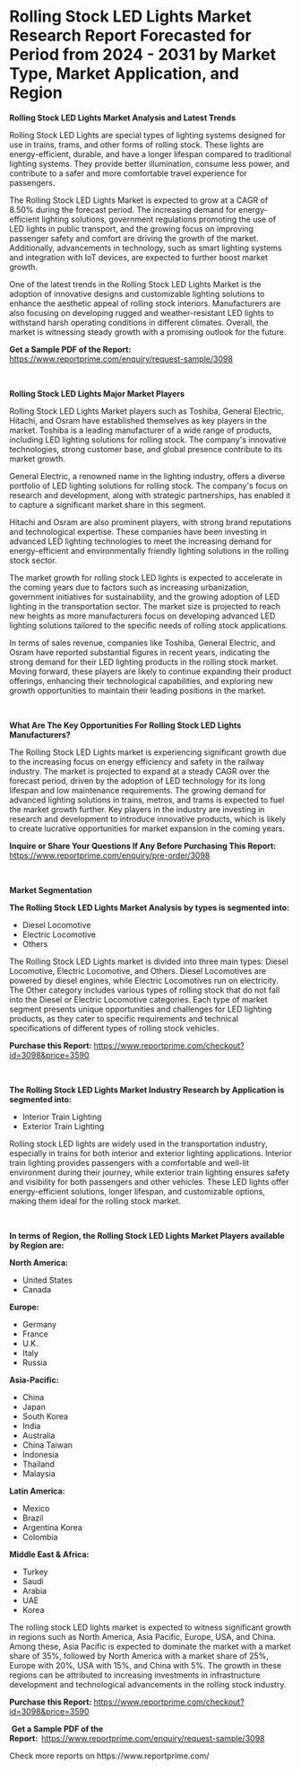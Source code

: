 <p><h1>Rolling Stock LED Lights Market Research Report Forecasted for Period from 2024 -  2031 by Market Type, Market Application, and Region</h1></p><p><strong>Rolling Stock LED Lights Market Analysis and Latest Trends</strong></p>
<p><p>Rolling Stock LED Lights are special types of lighting systems designed for use in trains, trams, and other forms of rolling stock. These lights are energy-efficient, durable, and have a longer lifespan compared to traditional lighting systems. They provide better illumination, consume less power, and contribute to a safer and more comfortable travel experience for passengers.</p><p>The Rolling Stock LED Lights Market is expected to grow at a CAGR of 8.50% during the forecast period. The increasing demand for energy-efficient lighting solutions, government regulations promoting the use of LED lights in public transport, and the growing focus on improving passenger safety and comfort are driving the growth of the market. Additionally, advancements in technology, such as smart lighting systems and integration with IoT devices, are expected to further boost market growth.</p><p>One of the latest trends in the Rolling Stock LED Lights Market is the adoption of innovative designs and customizable lighting solutions to enhance the aesthetic appeal of rolling stock interiors. Manufacturers are also focusing on developing rugged and weather-resistant LED lights to withstand harsh operating conditions in different climates. Overall, the market is witnessing steady growth with a promising outlook for the future.</p></p>
<p><strong>Get a Sample PDF of the Report:&nbsp;</strong> <a href="https://www.reportprime.com/enquiry/request-sample/3098">https://www.reportprime.com/enquiry/request-sample/3098</a></p>
<p>&nbsp;</p>
<p><strong>Rolling Stock LED Lights Major Market Players</strong></p>
<p><p>Rolling Stock LED Lights Market players such as Toshiba, General Electric, Hitachi, and Osram have established themselves as key players in the market. Toshiba is a leading manufacturer of a wide range of products, including LED lighting solutions for rolling stock. The company's innovative technologies, strong customer base, and global presence contribute to its market growth.</p><p>General Electric, a renowned name in the lighting industry, offers a diverse portfolio of LED lighting solutions for rolling stock. The company's focus on research and development, along with strategic partnerships, has enabled it to capture a significant market share in this segment.</p><p>Hitachi and Osram are also prominent players, with strong brand reputations and technological expertise. These companies have been investing in advanced LED lighting technologies to meet the increasing demand for energy-efficient and environmentally friendly lighting solutions in the rolling stock sector.</p><p>The market growth for rolling stock LED lights is expected to accelerate in the coming years due to factors such as increasing urbanization, government initiatives for sustainability, and the growing adoption of LED lighting in the transportation sector. The market size is projected to reach new heights as more manufacturers focus on developing advanced LED lighting solutions tailored to the specific needs of rolling stock applications.</p><p>In terms of sales revenue, companies like Toshiba, General Electric, and Osram have reported substantial figures in recent years, indicating the strong demand for their LED lighting products in the rolling stock market. Moving forward, these players are likely to continue expanding their product offerings, enhancing their technological capabilities, and exploring new growth opportunities to maintain their leading positions in the market.</p></p>
<p>&nbsp;</p>
<p><strong>What Are The Key Opportunities For Rolling Stock LED Lights Manufacturers?</strong></p>
<p><p>The Rolling Stock LED Lights market is experiencing significant growth due to the increasing focus on energy efficiency and safety in the railway industry. The market is projected to expand at a steady CAGR over the forecast period, driven by the adoption of LED technology for its long lifespan and low maintenance requirements. The growing demand for advanced lighting solutions in trains, metros, and trams is expected to fuel the market growth further. Key players in the industry are investing in research and development to introduce innovative products, which is likely to create lucrative opportunities for market expansion in the coming years.</p></p>
<p><strong>Inquire or Share Your Questions If Any Before Purchasing This Report:</strong> <a href="https://www.reportprime.com/enquiry/pre-order/3098">https://www.reportprime.com/enquiry/pre-order/3098</a></p>
<p>&nbsp;</p>
<p><strong>Market Segmentation</strong></p>
<p><strong>The Rolling Stock LED Lights Market Analysis by types is segmented into:</strong></p>
<p><ul><li>Diesel Locomotive</li><li>Electric Locomotive</li><li>Others</li></ul></p>
<p><p>The Rolling Stock LED Lights market is divided into three main types: Diesel Locomotive, Electric Locomotive, and Others. Diesel Locomotives are powered by diesel engines, while Electric Locomotives run on electricity. The Other category includes various types of rolling stock that do not fall into the Diesel or Electric Locomotive categories. Each type of market segment presents unique opportunities and challenges for LED lighting products, as they cater to specific requirements and technical specifications of different types of rolling stock vehicles.</p></p>
<p><strong>Purchase this Report:&nbsp;</strong><a href="https://www.reportprime.com/checkout?id=3098&price=3590">https://www.reportprime.com/checkout?id=3098&price=3590</a></p>
<p>&nbsp;</p>
<p><strong>The Rolling Stock LED Lights Market Industry Research by Application is segmented into:</strong></p>
<p><ul><li>Interior Train Lighting</li><li>Exterior Train Lighting</li></ul></p>
<p><p>Rolling stock LED lights are widely used in the transportation industry, especially in trains for both interior and exterior lighting applications. Interior train lighting provides passengers with a comfortable and well-lit environment during their journey, while exterior train lighting ensures safety and visibility for both passengers and other vehicles. These LED lights offer energy-efficient solutions, longer lifespan, and customizable options, making them ideal for the rolling stock market.</p></p>
<p>&nbsp;</p>
<p><strong>In terms of Region, the Rolling Stock LED Lights Market Players available by Region are:</strong></p>
<p>
    <p> <strong> North America: </strong>
        <ul>
            <li>United States</li>
            <li>Canada</li>
        </ul>
        </p> 
    <p> <strong> Europe: </strong>
        <ul>
            <li>Germany</li>
            <li>France</li>
            <li>U.K.</li>
            <li>Italy</li>
            <li>Russia</li>
        </ul>
        </p> 
    <p> <strong> Asia-Pacific: </strong>
        <ul>
            <li>China</li>
            <li>Japan</li>
            <li>South Korea</li>
            <li>India</li>
            <li>Australia</li>
            <li>China Taiwan</li>
            <li>Indonesia</li>
            <li>Thailand</li>
            <li>Malaysia</li>
        </ul>
        </p> 
    <p> <strong> Latin America: </strong>
        <ul>
            <li>Mexico</li>
            <li>Brazil</li>
            <li>Argentina Korea</li>
            <li>Colombia</li>
        </ul>
        </p> 
    <p> <strong> Middle East & Africa: </strong>
        <ul>
            <li>Turkey</li>
            <li>Saudi</li>
            <li>Arabia</li>
            <li>UAE</li>
            <li>Korea</li>
        </ul>
    </p>
    </p>
<p><p>The rolling stock LED lights market is expected to witness significant growth in regions such as North America, Asia Pacific, Europe, USA, and China. Among these, Asia Pacific is expected to dominate the market with a market share of 35%, followed by North America with a market share of 25%, Europe with 20%, USA with 15%, and China with 5%. The growth in these regions can be attributed to increasing investments in infrastructure development and technological advancements in the rolling stock industry.</p></p>
<p><strong>Purchase this Report: </strong><a href="https://www.reportprime.com/checkout?id=3098&price=3590">https://www.reportprime.com/checkout?id=3098&price=3590</a></p>
<p>&nbsp;<strong>Get a Sample PDF of the Report:&nbsp;&nbsp;</strong><a href="https://www.reportprime.com/enquiry/request-sample/3098">https://www.reportprime.com/enquiry/request-sample/3098</a></p>
<p><strong></strong></p>
<p>Check more reports on https://www.reportprime.com/</p>